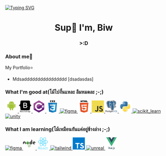 [![Typing SVG](https://readme-typing-svg.demolab.com?font=Exo+2&size=60&duration=1000&pause=1500&color=FF779F&center=true&vCenter=true&random=false&width=1500&height=90&lines=%F0%9F%98%ADI'm+Lazy+person%F0%9F%98%AD%F0%9F%98%AD;%F0%9F%A4%94I'm+Forgetful%F0%9F%98%94%F0%9F%98%94;%F0%9F%98%8EI+like+to+meditate%2C+but+only+for+2+seconds%F0%9F%98%AD%F0%9F%98%AD;%F0%9F%A4%90I'm+not+Toxic+gamer%2C+but+GGEZ+noob%F0%9F%98%9B%F0%9F%98%9B;%F0%9F%98%94I+am+a+procrastinator.%F0%9F%98%94;%F0%9F%8D%BDHey!+I+love+cooking%2C+but+just+omelet%F0%9F%8D%B3%F0%9F%98%A2;%F0%9F%98%A0But+don't+ever+think+to+insult+me%F0%9F%98%A0;%F0%9F%98%B1%F0%9F%98%A8Bc+im+scared%F0%9F%98%AD%F0%9F%98%A2;%F0%9F%A4%A3%F0%9F%98%82%F0%9F%98%81%F0%9F%98%84%F0%9F%98%80%F0%9F%99%82%F0%9F%98%90%F0%9F%98%A0%F0%9F%98%A1%F0%9F%A4%AC%F0%9F%A4%AF)](https://git.io/typing-svg)

<h1 align="center">Sup👋 I'm, Biw</h1>
<h3 align="center">>:D</h3>

<h3 align="left">About me📝</h3>
<p align="left">
  My Portfolio⭐
</p>

- Mdsadddddddddddddddd [dsadasdas]

<h3 align="left">What I'm good at(โม้ไปงั้นแหละ ลืมหมดละ ;-;)</h3>
<p align="left"> <a href="https://developer.android.com" target="_blank" rel="noreferrer"> <img src="https://raw.githubusercontent.com/devicons/devicon/master/icons/android/android-original-wordmark.svg" alt="android" width="40" height="40"/> </a> <a href="https://getbootstrap.com" target="_blank" rel="noreferrer"> <img src="https://raw.githubusercontent.com/devicons/devicon/master/icons/bootstrap/bootstrap-plain-wordmark.svg" alt="bootstrap" width="40" height="40"/> </a> <a href="https://www.w3schools.com/cs/" target="_blank" rel="noreferrer"> <img src="https://raw.githubusercontent.com/devicons/devicon/master/icons/csharp/csharp-original.svg" alt="csharp" width="40" height="40"/> </a> <a href="https://www.w3schools.com/css/" target="_blank" rel="noreferrer"> <img src="https://raw.githubusercontent.com/devicons/devicon/master/icons/css3/css3-original-wordmark.svg" alt="css3" width="40" height="40"/> </a> <a href="https://www.figma.com/" target="_blank" rel="noreferrer"> <img src="https://www.vectorlogo.zone/logos/figma/figma-icon.svg" alt="figma" width="40" height="40"/> </a> <a href="https://www.w3.org/html/" target="_blank" rel="noreferrer"> <img src="https://raw.githubusercontent.com/devicons/devicon/master/icons/html5/html5-original-wordmark.svg" alt="html5" width="40" height="40"/> </a> <a href="https://developer.mozilla.org/en-US/docs/Web/JavaScript" target="_blank" rel="noreferrer"> <img src="https://raw.githubusercontent.com/devicons/devicon/master/icons/javascript/javascript-original.svg" alt="javascript" width="40" height="40"/> </a> <a href="https://www.postgresql.org" target="_blank" rel="noreferrer"> <img src="https://raw.githubusercontent.com/devicons/devicon/master/icons/postgresql/postgresql-original-wordmark.svg" alt="postgresql" width="40" height="40"/> </a> <a href="https://www.python.org" target="_blank" rel="noreferrer"> <img src="https://raw.githubusercontent.com/devicons/devicon/master/icons/python/python-original.svg" alt="python" width="40" height="40"/> </a> <a href="https://scikit-learn.org/" target="_blank" rel="noreferrer"> <img src="https://upload.wikimedia.org/wikipedia/commons/0/05/Scikit_learn_logo_small.svg" alt="scikit_learn" width="40" height="40"/> </a> <a href="https://unity.com/" target="_blank" rel="noreferrer"> <img src="https://www.vectorlogo.zone/logos/unity3d/unity3d-icon.svg" alt="unity" width="40" height="40"/> </a> </p>

<h3 align="left">What I am learning(โม้เหมือนกันแค่อยู่ข้างล่าง ;-;)</h3>
<p align="left"> <a href="https://www.figma.com/" target="_blank" rel="noreferrer"> <img src="https://www.vectorlogo.zone/logos/figma/figma-icon.svg" alt="figma" width="40" height="40"/> </a> <a href="https://nodejs.org" target="_blank" rel="noreferrer"> <img src="https://raw.githubusercontent.com/devicons/devicon/master/icons/nodejs/nodejs-original-wordmark.svg" alt="nodejs" width="40" height="40"/> </a> <a href="https://reactjs.org/" target="_blank" rel="noreferrer"> <img src="https://raw.githubusercontent.com/devicons/devicon/master/icons/react/react-original-wordmark.svg" alt="react" width="40" height="40"/> </a> <a href="https://tailwindcss.com/" target="_blank" rel="noreferrer"> <img src="https://www.vectorlogo.zone/logos/tailwindcss/tailwindcss-icon.svg" alt="tailwind" width="40" height="40"/> </a> <a href="https://www.typescriptlang.org/" target="_blank" rel="noreferrer"> <img src="https://raw.githubusercontent.com/devicons/devicon/master/icons/typescript/typescript-original.svg" alt="typescript" width="40" height="40"/> </a> <a href="https://unrealengine.com/" target="_blank" rel="noreferrer"> <img src="https://raw.githubusercontent.com/kenangundogan/fontisto/036b7eca71aab1bef8e6a0518f7329f13ed62f6b/icons/svg/brand/unreal-engine.svg" alt="unreal" width="40" height="40"/> </a> <a href="https://vuejs.org/" target="_blank" rel="noreferrer"> <img src="https://raw.githubusercontent.com/devicons/devicon/master/icons/vuejs/vuejs-original-wordmark.svg" alt="vuejs" width="40" height="40"/> </a> </p>

